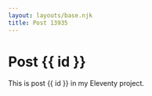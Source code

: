 ```yaml
---
layout: layouts/base.njk
title: Post 13935
---
```


# Post {{ id }}

This is post {{ id }} in my Eleventy project.
